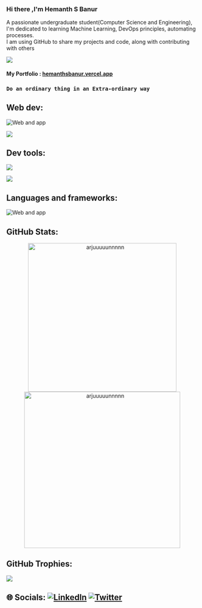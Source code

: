 ### Hi there ,I'm Hemanth S Banur
A passionate undergraduate student(Computer Science and Engineering), <br>I'm dedicated to learning Machine Learning, DevOps principles, automating processes.<br>I am using GitHub to share my projects and code, along with contributing with others <br>

 <a href="mailto:arjunbanur27@gmail.com">
    <img src="https://img.shields.io/badge/Gmail-333333?style=for-the-badge&logo=gmail&logoColor=red"/>
 </a>

#### My Portfolio : [hemanthsbanur.vercel.app](https://hemanthsbanur.vercel.app)

### `Do an ordinary thing in an Extra-ordinary way`


## Web dev:
![Web and app](https://skillicons.dev/icons?i=html,css,js,react,nextjs&theme=dark)

![](https://skillicons.dev/icons?i=nodejs,tailwind,firebase,flask,mongodb&theme=dark)

## Dev tools:
![](https://skillicons.dev/icons?i=azure,debian,docker,github,git,kali&theme=dark)

![](https://skillicons.dev/icons?i=linux,neovim,unity,vim,vscode,postman&theme=dark)

## Languages and frameworks:
![Web and app](https://skillicons.dev/icons?i=c,cpp,py,tensorflow,flutter&theme=dark)


## GitHub Stats:
<p align="center">
 <a href="https://github-readme-stats.vercel.app/api?username=arjuuuuunnnnn&show_icons=true&locale=en&theme=chartreuse-dark" alt="arjuuuuunnnnn">
    <img width=390 src="https://github-readme-stats.vercel.app/api?username=arjuuuuunnnnn&show_icons=true&locale=en&theme=chartreuse-dark" alt="arjuuuuunnnnn" />
 </a>
 <a href="https://github-readme-streak-stats.herokuapp.com/?user=arjuuuuunnnnn&theme=chartreuse-dark" alt="arjuuuuunnnnn">
    <img width=410 src="https://github-readme-streak-stats.herokuapp.com/?user=arjuuuuunnnnn&theme=chartreuse-dark" alt="arjuuuuunnnnn" />
 </a>
</p>

## GitHub Trophies:
![](https://github-profile-trophy.vercel.app/?username=arjuuuuunnnnn&theme=radical&no-frame=false&no-bg=false&margin-w=4)

## 🌐 Socials: [![LinkedIn](https://img.shields.io/badge/LinkedIn-%230077B5.svg?logo=linkedin&logoColor=white)](https://linkedin.com/in/hemanth-s-banur-3aaa34284) [![Twitter](https://img.shields.io/badge/Twitter-%231DA1F2.svg?logo=Twitter&logoColor=white)](https://twitter.com/arjuuuuunnnnn7) 
